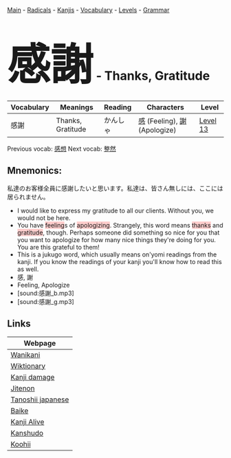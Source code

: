 <style> bigfont {font-size: 100px}</style>
[Main](../README.md) -
[Radicals](../radicals.md) -
[Kanjis](../kanjis.md) -
[Vocabulary](../vocabulary.md) -
[Levels](../levels.md) -
[Grammar](../grammar.md)
# <bigfont> 感謝</bigfont> - Thanks, Gratitude 

| Vocabulary | Meanings | Reading | Characters | Level |
| --- | --- | --- | --- | --- |
| 感謝 | Thanks, Gratitude | かんしゃ |  [感](../kanjis/感.md) (Feeling), [謝](../kanjis/謝.md) (Apologize) | [Level 13](../levels/wk_level13.md) |

Previous vocab: [感想](感想.md) Next vocab: [整然](整然.md) 

## Mnemonics:
私達のお客様全員に感謝したいと思います。私達は、皆さん無しには、ここには居られません。
* I would like to express my gratitude to all our clients. Without you, we would not be here.
* You have <span style="background-color:#ffcccb"> feeling</span>s of <span style="background-color:#ffcccb"> apologizing</span>. Strangely, this word means <span style="background-color:#ffcccb"> thanks</span> and <span style="background-color:#ffcccb"> gratitude</span>, though. Perhaps someone did something so nice for you that you want to apologize for how many nice things they're doing for you. You are this grateful to them!
* This is a jukugo word, which usually means on'yomi readings from the kanji. If you know the readings of your kanji you'll know how to read this as well.
* 感, 謝
* Feeling, Apologize
* [sound:感謝_b.mp3]
* [sound:感謝_g.mp3]


## Links 

| Webpage |
| --- |
| [Wanikani          ](https://www.wanikani.com/kanji/感謝) |
| [Wiktionary        ](https://en.wiktionary.org/wiki/感謝) |
| [Kanji damage      ](http://www.kanjidamage.com/kanji/search?utf8=✓&q=感謝) |
| [Jitenon           ](https://jitenon.com/kanji/感謝) |
| [Tanoshii japanese ](https://www.tanoshiijapanese.com/dictionary/kanji.cfm?k=感謝) |
| [Baike             ](https://baike.baidu.com/item/感謝) |
| [Kanji Alive       ](https://app.kanjialive.com/感謝) |
| [Kanshudo          ](https://www.kanshudo.com/searchmn?q=感謝) |
| [Koohii            ](https://kanji.koohii.com/study/kanji/感謝) |

